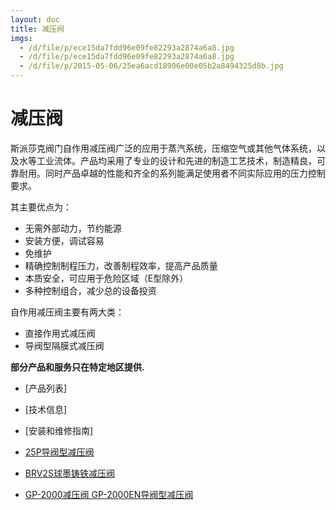 ```yaml
---
layout: doc
title: 减压阀
imgs:
  - /d/file/p/ece15da7fdd96e09fe82293a2874a6a8.jpg
  - /d/file/p/ece15da7fdd96e09fe82293a2874a6a8.jpg
  - /d/file/p/2015-05-06/25ea6acd18906e00e05b2a8494325d8b.jpg
---
```


# 减压阀

斯派莎克阀门自作用减压阀广泛的应用于蒸汽系统，压缩空气或其他气体系统，以及水等工业流体。产品均采用了专业的设计和先进的制造工艺技术，制造精良，可靠耐用。同时产品卓越的性能和齐全的系列能满足使用者不同实际应用的压力控制要求。

其主要优点为：

- 无需外部动力，节约能源
- 安装方便，调试容易
- 免维护
- 精确控制制程压力，改善制程效率，提高产品质量
- 本质安全，可应用于危险区域（E型除外）
- 多种控制组合，减少总的设备投资

自作用减压阀主要有两大类：

- 直接作用式减压阀
- 导阀型隔膜式减压阀

**部分产品和服务只在特定地区提供.**

- [产品列表]
- [技术信息]
- [安装和维修指南]

- [25P导阀型减压阀](/pressure-reducing/25P.html '25P导阀型减压阀')
- [BRV2S球墨铸铁减压阀](/pressure-reducing/BRV2S.html 'BRV2S球墨铸铁减压阀')
- [GP-2000减压阀 GP-2000EN导阀型减压阀](/pressure-reducing/105.html 'GP-2000减压阀 GP-2000EN导阀型减压阀')

